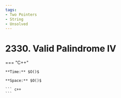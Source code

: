```yaml
---
tags:
- Two Pointers
- String
- Unsolved
---
```



# 2330. Valid Palindrome IV

=== "C++"

    **Time:** $O()$

    **Space:** $O()$

    ``` c++
    ```